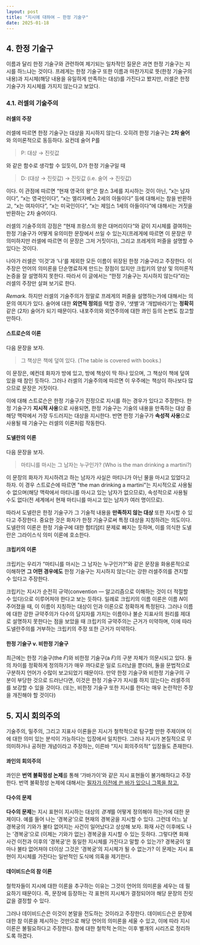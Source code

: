 ```yaml
---
layout: post
title: "지시에 대하여 — 한정 기술구"
date: 2025-01-18
---
```


## 4. 한정 기술구

이름과 달리 한정 기술구와 관련하여 제기되는 일차적인 질문은 과연 한정 기술구는 지시를 하느냐는 것이다. 프레게는 한정 기술구 또한 이름과 마찬가지로 뜻(한정 기술구의 내용)과 지시체(해당 내용을 유일하게 만족하는 대상)를 가진다고 봤지만, 러셀은 한정 기술구가 지시체를 가지지 않는다고 보았다.

### 4.1. 러셀의 기술주의

#### 러셀의 주장

러셀에 따르면 한정 기술구는 대상을 지시하지 않는다. 오히려 한정 기술구는 **2차 술어**와 의미론적으로 동등하다. 요컨데 술어 P를

> P: 대상 → 진릿값

와 같은 함수로 생각할 수 있듯이, D가 한정 기술구일 때

> D: (대상 → 진릿값) → 진릿값 (i.e. 술어 → 진릿값)

이다. 이 관점에 따르면 “현재 영국의 왕”은 찰스 3세를 지시하는 것이 아닌, ”x는 남자이다”, “x는 영국인이다”, “x는 엘리자베스 2세의 아들이다” 등에 대해서는 참을 반환하고, “x는 여자이다”, “x는 미국인이다”, “x는 제임스 1세의 아들이다”에 대해서는 거짓을 반환하는 2차 술어이다.

러셀의 기술주의의 강점은 “현재 프랑스의 왕은 대머리이다“와 같이 지시체를 결여하는 한정 기술구가 어떻게 유의미한 문장에서 쓰일 수 있는지(프레게에 따르면 이 문장은 무의미하지만 러셀에 따르면 이 문장은 그저 거짓이다), 그리고 프레게의 퍼즐을 설명할 수 있다는 것이다.

나아가 러셀은 ‘이것’과 ‘나’를 제외한 모든 이름이 위장된 한정 기술구라고 주장한다. 이 주장은 언어의 의미론을 단순명료하게 만드는 장점이 있지만 크립키의 양상 및 의미론적 논증을 잘 설명하지 못한다. 따라서 이 글에서는 “한정 기술구는 지시하지 않는다”라는 러셀의 주장만 살펴 보기로 한다.

*Remark.* 하지만 러셀의 기술주의가 정말로 프레게의 퍼즐을 설명하는가에 대해서는 의문의 여지가 있다. 술어에 대한 **외연적 정의**를 택할 경우, ’샛별‘과 ’개밥바라기‘는 **정확히** 같은 (2차) 술어가 되기 때문이다. 내포주의와 외연주의에 대한 콰인 등의 논변도 참고할 만하다.

#### 스트로슨의 이론

다음 문장을 보자.

> 그 책상은 책에 덮여 있다. (The table is covered with books.)

이 문장은, 예컨데 화자가 방에 있고, 방에 책상이 딱 하나 있으며, 그 책상이 책에 덮여 있을 때 참인 듯하다. 그러나 러셀의 기술주의에 따르면 이 우주에는 책상이 하나보다 많으므로 문장은 거짓이다.

이에 대해 스트로슨은 한정 기술구가 진정으로 지시를 하는 경우가 있다고 주장한다. 한정 기술구가 **지시적 사용**으로 사용되면, 한정 기술구는 기술의 내용을 만족하는 대상 중 해당 맥락에서 가장 두드러지는 대상을 지시한다. 반면 한정 기술구가 **속성적 사용**으로 사용될 때 기술구는 러셀의 이론처럼 작동한다.

#### 도넬란의 이론

다음 문장을 보자.

> 마티니를 마시는 그 남자는 누구인가? (Who is the man drinking a martini?)

이 문장의 화자가 지시하려고 하는 남자가 사실은 마티니가 아닌 물을 마시고 있었다고 하자. 이 경우 스트로슨에 따르면 "the man drinking a martini"는 지시적으로 사용될 수 없으며(해당 맥락에서 마티니를 마시고 있는 남자가 없으므로), 속성적으로 사용될 수도 없다(전 세계에서 현재 마티니를 마시고 있는 남자가 여러 명이므로).

따라서 도넬란은 한정 기술구가 그 기술적 내용을 **만족하지 않는 대상** 또한 지시할 수 있다고 주장한다. 중요한 것은 화자가 한정 기술구로써 특정 대상을 지칭하려는 의도이다. 도넬란의 이론은 한정 기술구에 대한 험티덤티 문제로 빠지는 듯하며, 이를 의식한 도넬란은 그라이스식 의미 이론에 호소한다.

#### 크립키의 이론

크립키는 우리가 “마티니를 마시는 그 남자는 누구인가?”와 같은 문장을 화용론적으로 이해하면 **그 어떤 경우에도** 한정 기술구는 지시하지 않는다는 강한 러셀주의를 견지할 수 있다고 주장한다.

크립키는 지시가 순전히 규약(convention — 알고리즘으로 이해하는 것이 더 적절할 수 있다)으로 이루어져야 한다고 보는 듯하다. 일례로 크립키의 이름 이론은 이름 $N$이 주어졌을 때, 이 이름이 지칭하는 대상이 인과 이론으로 정확하게 특정된다. 그러나 이름에 대한 강한 규약주의가 다수의 담지자를 가지는 이름이나 불순 지표사의 원리를 제대로 설명하지 못한다는 점을 보았을 때 크립키의 규약주의는 근거가 미약하며, 이에 따라 도넬란주의를 거부하는 크립키의 주장 또한 근거가 미약하다.

#### 한정 기술구 v. 비한정 기술구

최근에는 한정 기술구(the *F*)와 비한정 기술구(a *F*)의 구분 자체가 의문시되고 있다. 둘의 차이를 정확하게 정의하기가 매우 까다로운 일로 드러났을 뿐더러, 둘을 문법적으로 구분하지 언어가 수많이 보고되었기 때문이다. 만약 한정 기술구와 비한정 기술구의 구분이 부당한 것으로 드러난다면, 이것은 한정 기술구가 지시를 하지 않는다는 러셀주의를 보강할 수 있을 것이다. (또는, 비한정 기술구 또한 지시를 한다는 매우 논란적인 주장을 개진해야 할 것이다)

## 5. 지시 회의주의

기술주의, 밀주의, 그리고 지표사 이론들은 지시가 철학적으로 탐구할 만한 주제이며 이에 대한 의미 있는 분석이 가능하다는 입장에서 일치한다. 그러나 지시가 본질적으로 무의미하거나 공허한 개념이라고 주장하는, 이른바 “지시 회의주의적” 입장들도 존재한다.

#### 콰인의 회의주의

콰인은 **번역 불확정성 논제**를 통해 ‘가바가이’와 같은 지시 표현들이 불가해하다고 주장한다. 번역 불확정성 논제에 대해서는 [필자가 이전에 쓴 바가 있으니 그쪽을 참고.](https://dimen.notion.site/57b61059e29446b4b4292a7900193160)

#### 다수의 문제

**다수의 문제**는 지시 표현이 지시하는 대상의 *경계*를 어떻게 정의해야 하는가에 대한 문제이다. 예를 들어 나는 ‘경복궁’으로 현재의 경복궁을 지시할 수 있다. 그런데 어느 날 경복궁의 기와가 불타 없어지는 사건이 일어났다고 상상해 보자. 화재 사건 이후에도 나는 ’경복궁‘으로 (이제는 기와가 없는) 경복궁을 지시할 수 있는 듯하다. 그렇다면 화재 사건 이전과 이후의 ‘경복궁’은 동일한 지시체를 가진다고 말할 수 있는가? 경복궁이 얼마나 불타 없어져야 더이상 그것은 ‘경복궁’의 지시체가 될 수 없는가? 이 문제는 지시 표현이 지시체를 가진다는 일반적인 도식에 의혹을 제기한다.

#### 데이비드슨의 참 이론

철학자들이 지시에 대한 이론을 추구하는 이유는 그것이 언어의 의미론을 세우는 데 필요하기 때문이다. 즉, 문장에 등장하는 각 표현의 지시체가 결정되어야 해당 문장의 진릿값을 결정할 수 있다.

그러나 데이비드슨은 이것이 본말을 전도하는 것이라고 주장한다. 데이비드슨은 문장에 대한 참 이론을 제시하는 것만으로 해당 언어의 의미론을 세울 수 있고, 이에 따라 지시 이론은 불필요하다고 주장한다. 참에 대한 철학적 논의는 이후 별개의 시리즈로 정리하도록 하겠다.